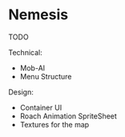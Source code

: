 Nemesis
=======

TODO

Technical:

- Mob-AI
- Menu Structure

Design:

- Container UI
- Roach Animation SpriteSheet
- Textures for the map


